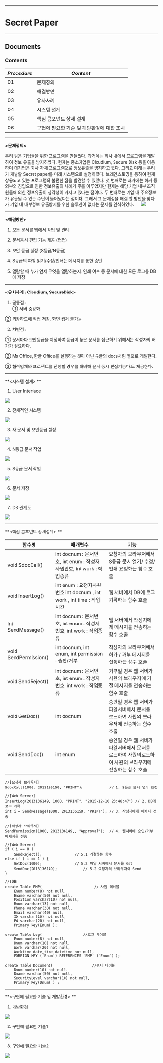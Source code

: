 ***********************


Secret Paper
======

***********************

Documents
-------------


### Contents

 *Procedure*|  *Content*|
-------- | ---
01 | 문제정의|
02 | 해결방안  |
03 | 유사사례 |
04 | 시스템 설계|
05 | 핵심 콤포넌트 상세 설계 |
06  | 구현에 필요한 기술 및 개발환경에 대한 조사|
***********************


 **<문제정의>**
 
 우리 팀은 기업들을 위한 프로그램을 만들었다.  과거에는 회사 내에서 프로그램을 개발하여 정보 유출을 방지하였다. 현재는 중소기업은 Cloudium, Secure Disk 등을 이용하며 대기업은 회사 자체 프로그램으로 정보유출을 방지하고 있다. 그리고 미래는 우리가 개발할 Secret paper를 미래 시스템으로 설정하였다. 브레인스토밍을 통하여 현재 상용되고 있는 프로그램의 불편한 점을 발견할 수 있었다. 첫 번째로는 과거에는 해커 등 외부의 침입으로 인한 정보유출의 사례가 주를 이루었지만 현재는 해당 기업 내부 조직원들에 의한 정보유출이 심각성이 커지고 있다는 점이다. 두 번째로는 기업 내 주요정보가 유출될 수 있는 수단이 늘어났다는 점이다. 그래서 그 문제점을 해결 할 방안을 찾다가 기업 내 내부정보 유출방지를 위한 솔루션이 없다는 문제를 인식하였다.
　
 ![](http://postfiles10.naver.net/20151211_25/k120cj_1449803459925Nezn2_PNG/1.png?type=w3)


***********************

**<해결방안>**
1) 모든 문서를 웹에서 작업 및 관리

 2) 문서동시 편집 기능 제공 (협업)
 
 3) 보안 등급 설정 (S등급/N등급)
 
 4) S등급의 파일 읽기/수정/인쇄는 메시지를 통한 승인
 
 5) 열람할 때 누가 언제 무엇을 열람하는지, 인쇄 여부 등 문서에 대한 모든 로그를 DB에 저장 


*********************

**<유사사례 : Cloudium, SecureDisk>**
1) 공통점 :  
① 서버 중앙화

② 외장하드에 직접 저장, 화면 캡처 불가능


 2) 차별점 : 

① 문서마다 보안등급을 지정하여 등급이 높은 문서를 접근하기 위해서는 작성자의 허가가 필요하다.

② Ms Office, 한글 Office를 실행하는 것이 아닌 구글의 docs처럼 웹으로 개발한다.

③ 협력업체와 프로젝트를 진행할 경우를 대비해 문서 동시 편집기능다.도 제공한다. 


***********************
 
**<시스템 설계> **

 1) User Interface
 
 ![](http://postfiles7.naver.net/20151211_22/k120cj_1449804357623NTkcj_PNG/2.png?type=w3)

 2) 전체적인 시스템

![](http://postfiles6.naver.net/20151211_213/k120cj_1449804561645jq299_PNG/3.png?type=w3)


3) 새 문서 및 보안등급 설정

 ![](http://postfiles13.naver.net/20151211_268/k120cj_1449804745117h41Ki_PNG/4.png?type=w3)


4) N등급 문서 작업

 ![](http://postfiles4.naver.net/20151211_83/k120cj_1449804838970MU52M_PNG/5.png?type=w3)


5) S등급 문서 작업

![](http://postfiles15.naver.net/20151211_142/k120cj_1449804891435Gc72J_PNG/6.png?type=w3)


6) 문서 저장

![](http://postfiles8.naver.net/20151211_55/k120cj_1449804950157gKaAL_PNG/7.png?type=w3)


7) DB 관계도

 ![](http://postfiles7.naver.net/20151211_294/k120cj_1449805045882Nr7vG_PNG/8.png?type=w3)



***************
**<핵심 콤포넌트 상세설계> **


|              함수명    | 매개변수                |기능         |
 ----------------- | ---------------------------- | ------------------
| void SdocCall() | int docnum : 문서번호, int enum : 작성자사원번호,  int work : 작업종류| 요청자의 브라우저에서 S등급 문서 열기/ 수정/ 인쇄 요청하는 함수 호출|
| void InsertLog()  | int enum : 요청자사원번호 int docnum , int work , int time : 작업시간           |웹 서버에서 DB에 로그 기록하는 함수 호출 |
| int SendMessage() |int docnum : 문서번호, int enum : 작성자 번호, int work : 작업종류|웹 서버에서 작성자에게 메시지를 전송하는 함수 호출|
| void SendPermission() |int docnum, int enum, int permission : 승인/거부|작성자의 브라우저에서 허가 / 거부 메시지를 전송하는 함수 호출|
|void SendReject() |int docnum : 문서번호, int enum : 작성자 번호,  int work : 작업종류|거부일 경우 웹 서버가 사원의 브라우저에 거절 메시지를 전송하는 함수 호출|
| void GetDoc() |int docnum|승인일 경우 웹 서버가 파일서버에서 문서를 로드하여 사원의 브라우저에 전송하는 함수 호출|
|void SendDoc()|int enum|승인일 경우 웹 서버가 파일서버에서 문서를 로드하여 사원의로드하여 사원의 브라우저에 전송하는 함수 호출|


```C,C++
//[요청자 브라우저]
SdocCall(1000, 2013136150, "PRINT"); 			// 1. S등급 문서 열기 요청
```


```Web Server
//[Web Server]
InsertLog(2013136149, 1000, "PRINT", "2015-12-10 23:48:47") // 2. DB에 로그 기록
int i = SendMessage(1000, 2013136150, "PRINT");	// 3. 작성자에게 메세지 전송
```

```C,C++
//[작성자 브라우저]
SendPermission(1000, 2013136149,, "Approval");	// 4. 웹서버에 승인/거부 메세지를 전송
```

```Web Server
//[Web Server]
if ( i == 0 )
	SendReject();				// 5.1 거절하는 함수 
else if ( i == 1 ) {
	GetDoc(1000);				// 5.2 파일 서버에서 문서를 Get
	SendDoc(2013136149);			// 5.2 요청자의 브라우저에 Send
}
```

```DB
//[DB]
create Table EMP(   					 // 사원 테이블
	Enum number(8) not null,
	Ename varchar(50) not null,
	Position varchar(10) not null,
	Rnum varchar(13) not null,
	Phone varchar(30) not null,
	Email varchar(40) null,
	ID varchar(20) not null,
	PW varchar(20) not null,
	Primary key(Enum) );

create Table Log(					//로그 테이블
	Enum number(8) not null,
	Dnum varchar(10) not null,
	Work varchar(20) not null,
	Worktime date_time datetime not null,
	FOREIGN KEY (`Enum`) REFERENCES `EMP` (`Enum`) );

create Table Document(					//문서 테이블
	Dnum number(10) not null,
	Dname varchar(50) not null,
	SecurityLevel varchar(10) not null,
	Primary Key(Dnum) ) ;
```            

***************                 
**<구현에 필요한 기술 및 개발환경> **

1) 개발환경

 ![](http://postfiles4.naver.net/20151211_51/k120cj_1449805492516pHBk7_PNG/9.png?type=w3)


2) 구현에 필요한 기술1

![](http://postfiles11.naver.net/20151211_266/k120cj_1449805572942vVAhq_PNG/10.png?type=w3)

3) 구현에 필요한 기술2

![](http://postfiles4.naver.net/20151211_67/k120cj_1449806090990sLwd5_PNG/noname01.png?type=w3)
